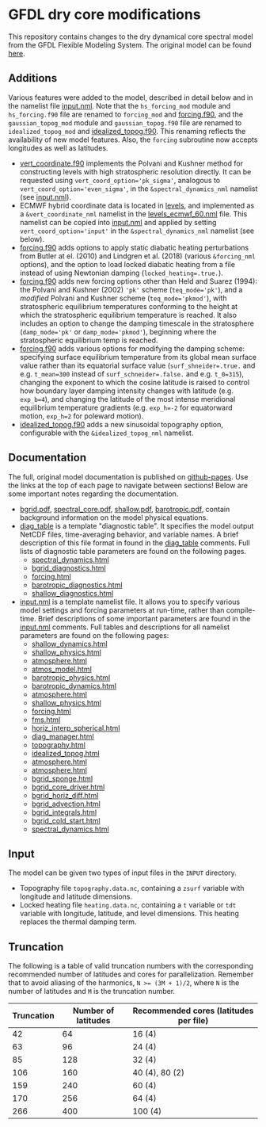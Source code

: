 # GFDL dry core modifications
This repository contains changes to the dry dynamical core spectral model from the GFDL Flexible Modeling System. The original model can be found [here](https://github.com/lukelbd/gfdl-fms-orig).

## Additions
Various features were added to the model, described in detail below and in the namelist file [input.nml](run/input.nml). Note that the `hs_forcing_mod` module and `hs_forcing.f90` file are renamed to `forcing_mod` and [forcing.f90](src/atmos_param/forcing/forcing.f90), and the `gaussian_topog_mod` module and `gaussian_topog.f90` file are renamed to `idealized_topog_mod` and [idealized_topog.f90](src/shared/topography/idealized_topog.f90). This renaming reflects the availability of new model features. Also, the `forcing` subroutine now accepts longitudes as well as latitudes.

* [vert_coordinate.f90](src/atmos_spectral/init/vert_coordinate.f90) implements the Polvani and Kushner method for constructing levels with high stratospheric resolution directly. It can be requested using `vert_coord_option='pk_sigma'`, analogous to `vert_coord_option='even_sigma'`, in the `&spectral_dynamics_nml` namelist (see [input.nml](run/input.nml)).
* ECMWF hybrid coordinate data is located in [levels](run/levels), and implemented as a `&vert_coordinate_nml` namelist in the [levels_ecmwf_60.nml](run/levels_ecmwf_60.nml) file. This namelist can be copied into [input.nml](run/input.nml) and applied by setting `vert_coord_option='input'` in the `&spectral_dynamics_nml` namelist (see below).
* [forcing.f90](src/atmos_param/forcing/forcing.f90) adds options to apply static diabatic heating perturbations from Butler at el. (2010) and Lindgren et al. (2018) (various `&forcing_nml` options), and the option to load locked diabatic heating from a file instead of using Newtonian damping (`locked_heating=.true.`).
* [forcing.f90](src/atmos_param/forcing/forcing.f90) adds new forcing options other than Held and Suarez (1994): the Polvani and Kushner (2002) `'pk'` scheme (`teq_mode='pk'`), and a *modified* Polvani and Kushner scheme (`teq_mode='pkmod'`), with stratospheric equilibrium temperatures conforming to the height at which the stratospheric equilibrium temperature is reached. It also includes an option to change the damping timescale in the stratosphere (`damp_mode='pk'` or `damp_mode='pkmod'`), beginning where the stratospheric equilibrium temp is reached.
* [forcing.f90](src/atmos_param/forcing/forcing.f90) adds various options for modifying the damping scheme: specifying surface equilibrium temperature from its global mean surface value rather than its equatorial surface value (`surf_shneider=.true.` and e.g. `t_mean=300` instead of `surf_schneider=.false.` and e.g. `t_0=315`), changing the exponent to which the cosine latitude is raised to control how boundary layer damping intensity changes with latitude (e.g. `exp_b=4`), and changing the latitude of the most intense meridional equilibrium temperature gradients (e.g. `exp_h=-2` for equatorward motion, `exp_h=2` for poleward motion).
* [idealized_topog.f90](src/shared/topography/idealized_topog.f90) adds a new sinusoidal topography option, configurable with the `&idealized_topog_nml` namelist.

## Documentation
The full, original model documentation is published on [github-pages](https://lukelbd.github.io/gfdl-fms). Use the links at the top of each page to navigate between sections! Below are some important notes regarding the documentation.

* [bgrid.pdf](https://lukelbd.github.io/gfdl-fms/doc/spectral.pdf), [spectral_core.pdf](https://lukelbd.github.io/gfdl-fms/doc/spectral.pdf), [shallow.pdf](https://lukelbd.github.io/gfdl-fms/doc/shallow.pdf), [barotropic.pdf](https://lukelbd.github.io/gfdl-fms/doc/barotropic.pdf), contain background information on the model physical equations.
* [diag_table](exp/diag_table) is a template "diagnostic table". It specifies the model output NetCDF files, time-averaging behavior, and variable names. A brief description of this file format in found in the [diag_table](exp/diag_table) comments. Full lists of diagnostic table parameters are found on the following pages.
    * [spectral_dynamics.html](https://lukelbd.github.io/gfdl-fms/src/atmos_spectral/model/spectral_dynamics.html)
    * [bgrid_diagnostics.html](https://lukelbd.github.io/gfdl-fms/src/atmos_bgrid/tools/bgrid_diagnostics.html)
    * [forcing.html](https://lukelbd.github.io/gfdl-fms/src/atmos_param/forcing/forcing.html)
    * [barotropic_diagnostics.html](https://lukelbd.github.io/gfdl-fms/src/atmos_spectral_barotropic/barotropic_diagnostics.html)
    * [shallow_diagnostics.html](https://lukelbd.github.io/gfdl-fms/src/atmos_spectral_shallow/shallow_diagnostics.html)
* [input.nml](exp/input.nml) is a template namelist file. It allows you to specify various model settings and forcing parameters at run-time, rather than compile-time. Brief descriptions of some important parameters are found in the [input.nml](exp/input.nml) comments. Full tables and descriptions for all namelist parameters are found on the following pages:
    * [shallow_dynamics.html](https://lukelbd.github.io/gfdl-fms/src/atmos_spectral_shallow/shallow_dynamics.html)
    * [shallow_physics.html](https://lukelbd.github.io/gfdl-fms/src/atmos_spectral_shallow/shallow_physics.html)
    * [atmosphere.html](https://lukelbd.github.io/gfdl-fms/src/atmos_spectral_shallow/atmosphere.html)
    * [atmos_model.html](https://lukelbd.github.io/gfdl-fms/src/atmos_solo/atmos_model.html)
    * [barotropic_physics.html](https://lukelbd.github.io/gfdl-fms/src/atmos_spectral_barotropic/barotropic_physics.html)
    * [barotropic_dynamics.html](https://lukelbd.github.io/gfdl-fms/src/atmos_spectral_barotropic/barotropic_dynamics.html)
    * [atmosphere.html](https://lukelbd.github.io/gfdl-fms/src/atmos_spectral_barotropic/atmosphere.html)
    * [shallow_physics.html](https://lukelbd.github.io/gfdl-fms/src/atmos_param/shallow_physics/shallow_physics.html)
    * [forcing.html](https://lukelbd.github.io/gfdl-fms/src/atmos_param/forcing/forcing.html)
    * [fms.html](https://lukelbd.github.io/gfdl-fms/src/shared/fms/fms.html)
    * [horiz_interp_spherical.html](https://lukelbd.github.io/gfdl-fms/src/shared/horiz_interp/horiz_interp_spherical.html)
    * [diag_manager.html](https://lukelbd.github.io/gfdl-fms/src/shared/diag_manager/diag_manager.html)
    * [topography.html](https://lukelbd.github.io/gfdl-fms/src/shared/topography/topography.html)
    * [idealized_topog.html](https://lukelbd.github.io/gfdl-fms/src/shared/topography/idealized_topog.html)
    * [atmosphere.html](https://lukelbd.github.io/gfdl-fms/src/atmos_bgrid/driver/solo/atmosphere.html)
    * [atmosphere.html](https://lukelbd.github.io/gfdl-fms/src/atmos_bgrid/driver/shallow/atmosphere.html)
    * [bgrid_sponge.html](https://lukelbd.github.io/gfdl-fms/src/atmos_bgrid/model/bgrid_sponge.html)
    * [bgrid_core_driver.html](https://lukelbd.github.io/gfdl-fms/src/atmos_bgrid/model/bgrid_core_driver.html)
    * [bgrid_horiz_diff.html](https://lukelbd.github.io/gfdl-fms/src/atmos_bgrid/model/bgrid_horiz_diff.html)
    * [bgrid_advection.html](https://lukelbd.github.io/gfdl-fms/src/atmos_bgrid/model/bgrid_advection.html)
    * [bgrid_integrals.html](https://lukelbd.github.io/gfdl-fms/src/atmos_bgrid/tools/bgrid_integrals.html)
    * [bgrid_cold_start.html](https://lukelbd.github.io/gfdl-fms/src/atmos_bgrid/tools/bgrid_cold_start.html)
    * [spectral_dynamics.html](https://lukelbd.github.io/gfdl-fms/src/atmos_spectral/model/spectral_dynamics.html)

## Input
The model can be given two types of input files in the `INPUT` directory.

* Topography file `topography.data.nc`, containing a `zsurf` variable with longitude and latitude dimensions.
* Locked heating file `heating.data.nc`, containing a `t` variable or `tdt` variable with longitude, latitude, and level dimensions. This heating replaces the thermal damping term.

## Truncation
The following is a table of valid truncation numbers with the corresponding recommended number of latitudes and cores for parallelization. Remember that to avoid aliasing of the harmonics, `N >= (3M + 1)/2`, where `N` is the number of latitudes and `M` is the truncation number.

| Truncation | Number of latitudes | Recommended cores (latitudes per file) |
| ---        | ---    |  ---       |
| 42 | 64 | 16 (4) |
| 63 | 96 | 24 (4) |
| 85 | 128 | 32 (4) |
| 106 | 160 | 40 (4), 80 (2) |
| 159 | 240 | 60 (4) |
| 170 | 256 | 64 (4) |
| 266 | 400 | 100 (4) |

